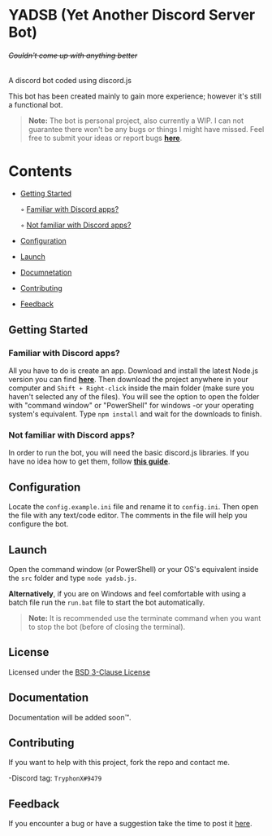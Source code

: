 # YADSB (Yet Another Discord Server Bot)
###### ~~Couldn't come up with anything better~~

A discord bot coded using discord.js

This bot has been created mainly to gain more experience; however it's still a functional bot.

>__Note:__ The bot is personal project, also currently a WIP. I can not guarantee there won't be any bugs or things I might have missed. Feel free to submit your ideas or report bugs __[here](https://github.com/TryphonX/YADSB/issues/new)__.

# Contents
- [Getting Started](#Getting-Started)

	◦ [Familiar with Discord apps?](#Familiar-with-Discord-apps?)

	◦ [Not familiar with Discord apps?](#Not-familiar-with-Discord-apps?)
- [Configuration](#Configuration)
- [Launch](#Launch)
- [Documnetation](#Documentation)
- [Contributing](#Contributing)
- [Feedback](#Feedback)

## Getting Started

### Familiar with Discord apps?

All you have to do is create an app. Download and install the latest Node.js version you can find __[here](https://nodejs.org/en/download/current/)__. Then download the project anywhere in your computer and `Shift + Right-click` inside the main folder (make sure you haven't selected any of the files). You will see the option to open the folder with "command window" or "PowerShell" for windows -or your operating system's equivalent. Type `npm install` and wait for the downloads to finish.

### Not familiar with Discord apps?

In order to run the bot, you will need the basic discord.js libraries. If you have no idea how to get them, follow __[this guide](https://anidiots.guide/getting-started/the-long-version.html)__.

## Configuration

Locate the `config.example.ini` file and rename it to `config.ini`. Then open the file with any text/code editor. The comments in the file will help you configure the bot.

## Launch

Open the command window (or PowerShell) or your OS's equivalent inside the `src` folder and type `node yadsb.js`.

__Alternatively__, if you are on Windows and feel comfortable with using a batch file run the `run.bat` file to start the bot automatically.

>__Note:__ It is recommended use the terminate command when you want to stop the bot (before of closing the terminal).

## License
Licensed under the [BSD 3-Clause License](./LICENSE.md)

## Documentation
Documentation will be added soon™.

## Contributing

If you want to help with this project, fork the repo and contact me.

-Discord tag: `TryphonX#9479`

## Feedback

If you encounter a bug or have a suggestion take the time to post it [here](https://github.com/TryphonX/YADSB/issues/new).